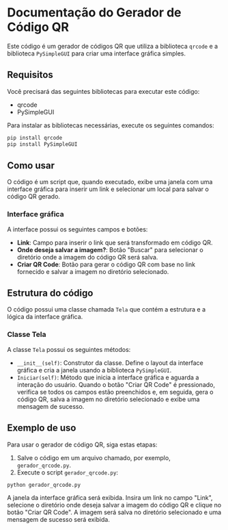 # Documentação do Gerador de Código QR

Este código é um gerador de códigos QR que utiliza a biblioteca `qrcode` e a biblioteca `PySimpleGUI` para criar uma interface gráfica simples.

## Requisitos

Você precisará das seguintes bibliotecas para executar este código:

- qrcode
- PySimpleGUI

Para instalar as bibliotecas necessárias, execute os seguintes comandos:

```sh
pip install qrcode
pip install PySimpleGUI
```

## Como usar

O código é um script que, quando executado, exibe uma janela com uma interface gráfica para inserir um link e selecionar um local para salvar o código QR gerado.

### Interface gráfica

A interface possui os seguintes campos e botões:

- **Link**: Campo para inserir o link que será transformado em código QR.
- **Onde deseja salvar a imagem?**: Botão "Buscar" para selecionar o diretório onde a imagem do código QR será salva.
- **Criar QR Code**: Botão para gerar o código QR com base no link fornecido e salvar a imagem no diretório selecionado.

## Estrutura do código

O código possui uma classe chamada `Tela` que contém a estrutura e a lógica da interface gráfica.

### Classe Tela

A classe `Tela` possui os seguintes métodos:

- `__init__(self)`: Construtor da classe. Define o layout da interface gráfica e cria a janela usando a biblioteca `PySimpleGUI`.
- `Iniciar(self)`: Método que inicia a interface gráfica e aguarda a interação do usuário. Quando o botão "Criar QR Code" é pressionado, verifica se todos os campos estão preenchidos e, em seguida, gera o código QR, salva a imagem no diretório selecionado e exibe uma mensagem de sucesso.

## Exemplo de uso

Para usar o gerador de código QR, siga estas etapas:

1. Salve o código em um arquivo chamado, por exemplo, `gerador_qrcode.py`.
2. Execute o script `gerador_qrcode.py`:

```sh
python gerador_qrcode.py
```

A janela da interface gráfica será exibida. Insira um link no campo "Link", selecione o diretório onde deseja salvar a imagem do código QR e clique no botão "Criar QR Code". A imagem será salva no diretório selecionado e uma mensagem de sucesso será exibida.
